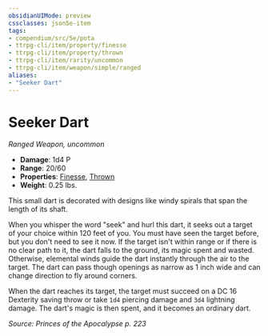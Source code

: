 ```yaml
---
obsidianUIMode: preview
cssclasses: json5e-item
tags:
- compendium/src/5e/pota
- ttrpg-cli/item/property/finesse
- ttrpg-cli/item/property/thrown
- ttrpg-cli/item/rarity/uncommon
- ttrpg-cli/item/weapon/simple/ranged
aliases: 
- "Seeker Dart"
---
```

# Seeker Dart
*Ranged Weapon, uncommon*  

- **Damage**: 1d4 P
- **Range**: 20/60
- **Properties**: [Finesse](/3-Mechanics/CLI/rules/item-properties.md#Finesse), [Thrown](/3-Mechanics/CLI/rules/item-properties.md#Thrown)
- **Weight**: 0.25 lbs.

This small dart is decorated with designs like windy spirals that span the length of its shaft.

When you whisper the word "seek" and hurl this dart, it seeks out a target of your choice within 120 feet of you. You must have seen the target before, but you don't need to see it now. If the target isn't within range or if there is no clear path to it, the dart falls to the ground, its magic spent and wasted. Otherwise, elemental winds guide the dart instantly through the air to the target. The dart can pass though openings as narrow as 1 inch wide and can change direction to fly around corners.

When the dart reaches its target, the target must succeed on a DC 16 Dexterity saving throw or take `1d4` piercing damage and `3d4` lightning damage. The dart's magic is then spent, and it becomes an ordinary dart.

*Source: Princes of the Apocalypse p. 223*